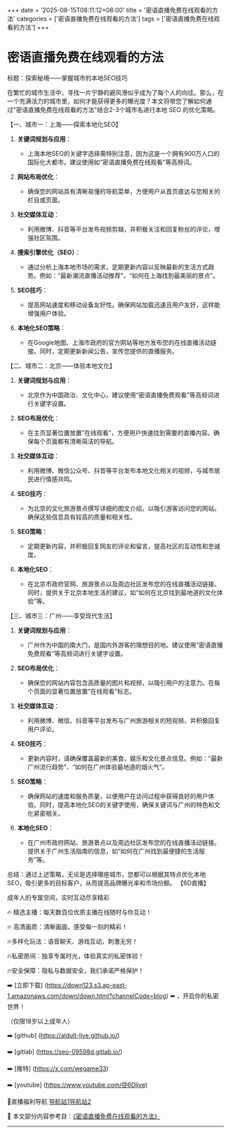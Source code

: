 +++
date = '2025-08-15T08:11:12+08:00'
title = '密语直播免费在线观看的方法'
categories = ['密语直播免费在线观看的方法']
tags = ['密语直播免费在线观看的方法']
+++

# 密语直播免费在线观看的方法

标题：探索秘境——掌握城市的本地SEO技巧

在繁忙的城市生活中，寻找一片宁静的避风港似乎成为了每个人的向往。那么，在一个充满活力的城市里，如何才能获得更多的曝光度？本文将带您了解如何通过"密语直播免费在线观看的方法"结合2-3个城市名进行本地 SEO 的优化策略。

【一、城市一：上海——探索本地化SEO】

1. **关键词规划与应用**：
    - 上海本地SEO的关键字选择需特别注意，因为这是一个拥有900万人口的国际化大都市。建议使用如“密语直播免费在线观看”等高频词。
  
2. **网站布局优化**：
    - 确保您的网站具有清晰易懂的导航菜单，方便用户从首页直达与您相关的栏目或页面。
  
3. **社交媒体互动**：
    - 利用微博、抖音等平台发布视频剪辑，并积极关注和回复粉丝的评论，增强社区氛围。

4. **搜索引擎优化（SEO）**：
    - 通过分析上海本地市场的需求，定期更新内容以反映最新的生活方式趋势。例如：“最新潮流直播活动推荐”，“如何在上海找到最美丽的景点”。
  
5. **SEO技巧**：
    - 提高网站速度和移动设备友好性。确保网站加载迅速且用户友好，这样能增强用户体验。

6. **本地化SEO策略**：
    - 在Google地图、上海市政府的官方网站等地方发布您的在线直播活动链接。同时，定期更新新闻公告，宣传您提供的直播服务。

【二、城市二：北京——体验本地文化】

1. **关键词规划与应用**：
    - 北京作为中国政治、文化中心，建议使用“密语直播免费观看”等高频词进行关键字设置。
  
2. **SEO布局优化**：
    - 在主页显著位置放置“在线观看”，方便用户快速找到需要的直播内容。确保每个页面都有清晰简洁的导航。

3. **社交媒体互动**：
    - 利用微博、微信公众号、抖音等平台发布本地文化相关的视频，与城市居民进行情感共鸣。

4. **SEO技巧**：
    - 为北京的文化旅游景点撰写详细的图文介绍，以吸引游客访问您的网站。确保这些信息具有较高的质量和相关性。
  
5. **SEO策略**：
    - 定期更新内容，并积极回复网友的评论和留言，提高社区的互动性和忠诚度。

6. **本地化SEO**：
    - 在北京市政府官网、旅游景点以及周边社区发布您的在线直播活动链接。同时，提供关于北京本地生活的建议，如“如何在北京找到最地道的文化体验”等。

【三、城市三：广州——享受现代生活】

1. **关键词规划与应用**：
    - 广州作为中国的南大门，是国内外游客的理想目的地。建议使用“密语直播免费观看”等高频词进行关键字设置。
  
2. **SEO布局优化**：
    - 确保您的网站内容包含高质量的图片和视频，以吸引用户的注意力。在每个页面的显著位置放置“在线观看”标志。

3. **社交媒体互动**：
    - 利用微博、微信、抖音等平台发布与广州旅游相关的短视频，并积极回复用户评论。
  
4. **SEO技巧**：
    - 更新内容时，请确保覆盖最新的美食、娱乐和文化景点信息。例如：“最新广州流行趋势”、“如何在广州体验最地道的烟火气”。

5. **SEO策略**：
    - 确保网站的速度和服务质量，以便用户在访问过程中获得良好的用户体验。同时，提高本地化SEO的关键字使用，确保关键词与广州的特色和文化紧密相关。
  
6. **本地化SEO**：
    - 在广州市政府网站、旅游景点以及周边社区发布您的在线直播活动链接。提供关于广州生活指南的信息，如“如何在广州找到最便捷的生活服务”等。

总结：通过上述策略，无论是选择哪座城市，您都可以根据其特点优化本地SEO，吸引更多的目标客户，从而提高品牌曝光率和市场份额。
【6D直播】

 成年人的专属空间，实时互动尽享精彩

🔥 精选主播：每天数百位优质主播在线随时与你互动！

🔥 高清画质：清晰画面，感受每一刻的精彩！

🔥多样化玩法：语音聊天、游戏互动，刺激无穷！

🔥私密房间：独享专属时光，体验真实的私密体验！

🔥安全保障：隐私与数据安全，我们承诺严格保护！

➡️ [立即下载] (https://down123.s3.ap-east-1.amazonaws.com/down/down.html?channelCode=blog) ⬅️ ，开启你的私密世界！

 （仅限18岁以上成年人）

➡️ [github] (https://aldult-live.github.io/)

➡️ [gitlab] (https://seo-09598d.gitlab.io/)

➡️ [推特] (https://x.com/wegame33)

➡️ [youtube] (https://www.youtube.com/@6Dlive)

🔞直播福利导航   [导航站1](https://webstack-86085a.gitlab.io/)[导航站2](https://onlygit123-2.github.io/)

📘 本文部分内容参考自：[《密语直播免费在线观看的方法》](https://webstack-hugo-5.pages.dev/)

---
